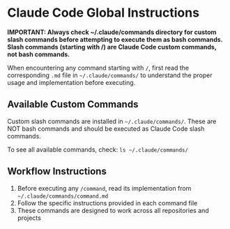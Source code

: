 # Claude Code Global Instructions

**IMPORTANT: Always check ~/.claude/commands directory for custom slash commands before attempting to execute them as bash commands. Slash commands (starting with /) are Claude Code custom commands, not bash commands.**

When encountering any command starting with `/`, first read the corresponding `.md` file in `~/.claude/commands/` to understand the proper usage and implementation before executing.

## Available Custom Commands

Custom slash commands are installed in `~/.claude/commands/`. These are NOT bash commands and should be executed as Claude Code slash commands.

To see all available commands, check: `ls ~/.claude/commands/`

## Workflow Instructions

1. Before executing any `/command`, read its implementation from `~/.claude/commands/command.md`
2. Follow the specific instructions provided in each command file
3. These commands are designed to work across all repositories and projects